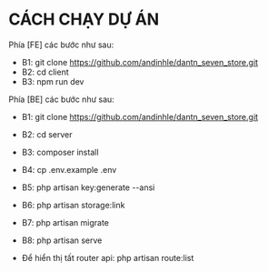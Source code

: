 # CÁCH CHẠY DỰ ÁN

Phía [FE] các bước như sau: 
- B1: git clone https://github.com/andinhle/dantn_seven_store.git
- B2: cd client
- B3: npm run dev


Phía [BE] các bước như sau: 
- B1: git clone https://github.com/andinhle/dantn_seven_store.git
- B2: cd server
- B3: composer install
- B4: cp .env.example .env
- B5: php artisan key:generate --ansi
- B6: php artisan storage:link
- B7: php artisan migrate
- B8: php artisan serve

- Để hiển thị tất router api: php artisan route:list
